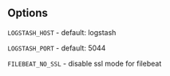 ## Options

`LOGSTASH_HOST` - default: logstash

`LOGSTASH_PORT` - default: 5044

`FILEBEAT_NO_SSL` - disable ssl mode for filebeat
